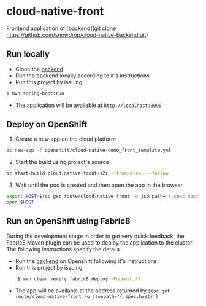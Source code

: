 # cloud-native-front

Frontend application of [backend](git clone https://github.com/snowdrop/cloud-native-backend.git)

## Run locally

- Clone the [backend](https://github.com/snowdrop/cloud-native-backend)
- Run the backend locally according to it's instructions
- Run this project by issuing
```bash
$ mvn spring-boot:run
```
- The application will be available at `http://localhost:8090`

## Deploy on OpenShift

1. Create a new app on the cloud platform

```bash
oc new-app -f openshift/cloud-native-demo_front_template.yml
```

2. Start the build using project's source

```bash
oc start-build cloud-native-front-s2i --from-dir=. --follow
``` 

3. Wait until the pod is created and then open the app in the browser

```bash
export HOST=$(oc get route/cloud-native-front -o jsonpath='{.spec.host}')
open $HOST
```


## Run on OpenShift using Fabric8

During the development stage in order to get very quick feedback, the Fabric8 Maven plugin can be 
used to deploy the application to the cluster. The following instructions specify the details  

- Run the [backend](https://github.com/snowdrop/cloud-native-backend) on Openshift following it's instructions
- Run this project by issuing
```bash
    $ mvn clean verify fabric8:deploy -Popenshift
```
- The app will be available at the address returned by `$(oc get route/cloud-native-front -o jsonpath='{.spec.host}')`
